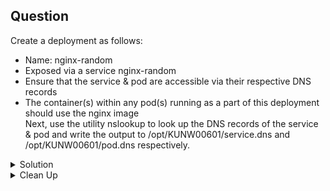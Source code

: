 ## Question

Create a deployment as follows:
- Name: nginx-random
- Exposed via a service nginx-random
- Ensure that the service & pod are accessible via their respective DNS records
- The container(s) within any pod(s) running as a part of this deployment should use the nginx image<br>
Next, use the utility nslookup to look up the DNS records of the service & pod and write the output to /opt/KUNW00601/service.dns and /opt/KUNW00601/pod.dns
respectively.

<details>
<summary> Solution</summary>

```
kubectl create deployment nginx-random --image=nginx
kubectl expose deployment nginx-random --port=80 --target-port=80 --name=nginx-random
```
Run the busybox container, which contains many common UNIX utilities

```
kubectl run busybox --restart=Never --image=busybox -- sleep 3600
```
Get the POD IP address
```
kubectl get pod nginx-random-686cf4f66-qkjnq -o=jsonpath='{.status.podIP}'
```
Find the DNS record using the nslookup command
```
kubectl exec -it busybox -- nslookup 192.168.0.114 > /opt/KUNW00601/pod.dns
```
Get the service nginx-random ClusterIP
```
kubectl get svc nginx-random -o=jsonpath='{.spec.clusterIP}'
```
Find the DNS reconds using the nslookup command
```
kubectl exec -it busybox -- nslookup 10.96.51.107 > /opt/KUNW00601/service.dns
```
</details>

<details>
<summary> Clean Up</summary>

```
kubectl delete svc nginx-random
kubectl delete deployment nginx-random
```
</details>